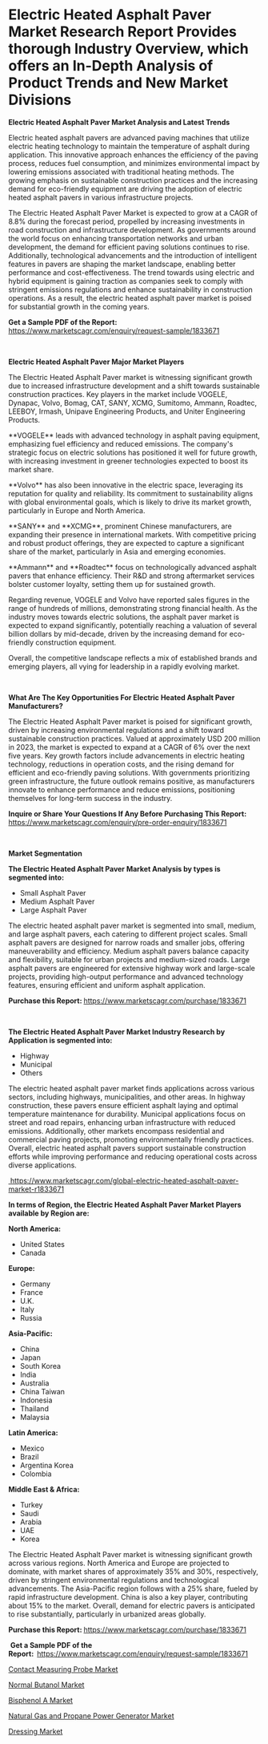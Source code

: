 <p><h1>Electric Heated Asphalt Paver Market Research Report Provides thorough Industry Overview, which offers an In-Depth Analysis of Product Trends and New Market Divisions</h1></p><p><strong>Electric Heated Asphalt Paver Market Analysis and Latest Trends</strong></p>
<p><p>Electric heated asphalt pavers are advanced paving machines that utilize electric heating technology to maintain the temperature of asphalt during application. This innovative approach enhances the efficiency of the paving process, reduces fuel consumption, and minimizes environmental impact by lowering emissions associated with traditional heating methods. The growing emphasis on sustainable construction practices and the increasing demand for eco-friendly equipment are driving the adoption of electric heated asphalt pavers in various infrastructure projects.</p><p>The Electric Heated Asphalt Paver Market is expected to grow at a CAGR of 8.8% during the forecast period, propelled by increasing investments in road construction and infrastructure development. As governments around the world focus on enhancing transportation networks and urban development, the demand for efficient paving solutions continues to rise. Additionally, technological advancements and the introduction of intelligent features in pavers are shaping the market landscape, enabling better performance and cost-effectiveness. The trend towards using electric and hybrid equipment is gaining traction as companies seek to comply with stringent emissions regulations and enhance sustainability in construction operations. As a result, the electric heated asphalt paver market is poised for substantial growth in the coming years.</p></p>
<p><strong>Get a Sample PDF of the Report:&nbsp;</strong> <a href="https://www.marketscagr.com/enquiry/request-sample/1833671?utm_campaign=1268&utm_medium=2&utm_source=Github&utm_content=ia&utm_term=17102024&utm_id=electric-heated-asphalt-paver">https://www.marketscagr.com/enquiry/request-sample/1833671</a></p>
<p>&nbsp;</p>
<p><strong>Electric Heated Asphalt Paver Major Market Players</strong></p>
<p><p>The Electric Heated Asphalt Paver market is witnessing significant growth due to increased infrastructure development and a shift towards sustainable construction practices. Key players in the market include VOGELE, Dynapac, Volvo, Bomag, CAT, SANY, XCMG, Sumitomo, Ammann, Roadtec, LEEBOY, Irmash, Unipave Engineering Products, and Uniter Engineering Products.</p><p>**VOGELE** leads with advanced technology in asphalt paving equipment, emphasizing fuel efficiency and reduced emissions. The company's strategic focus on electric solutions has positioned it well for future growth, with increasing investment in greener technologies expected to boost its market share.</p><p>**Volvo** has also been innovative in the electric space, leveraging its reputation for quality and reliability. Its commitment to sustainability aligns with global environmental goals, which is likely to drive its market growth, particularly in Europe and North America.</p><p>**SANY** and **XCMG**, prominent Chinese manufacturers, are expanding their presence in international markets. With competitive pricing and robust product offerings, they are expected to capture a significant share of the market, particularly in Asia and emerging economies.</p><p>**Ammann** and **Roadtec** focus on technologically advanced asphalt pavers that enhance efficiency. Their R&D and strong aftermarket services bolster customer loyalty, setting them up for sustained growth.</p><p>Regarding revenue, VOGELE and Volvo have reported sales figures in the range of hundreds of millions, demonstrating strong financial health. As the industry moves towards electric solutions, the asphalt paver market is expected to expand significantly, potentially reaching a valuation of several billion dollars by mid-decade, driven by the increasing demand for eco-friendly construction equipment. </p><p>Overall, the competitive landscape reflects a mix of established brands and emerging players, all vying for leadership in a rapidly evolving market.</p></p>
<p>&nbsp;</p>
<p><strong>What Are The Key Opportunities For Electric Heated Asphalt Paver Manufacturers?</strong></p>
<p><p>The Electric Heated Asphalt Paver market is poised for significant growth, driven by increasing environmental regulations and a shift toward sustainable construction practices. Valued at approximately USD 200 million in 2023, the market is expected to expand at a CAGR of 6% over the next five years. Key growth factors include advancements in electric heating technology, reductions in operation costs, and the rising demand for efficient and eco-friendly paving solutions. With governments prioritizing green infrastructure, the future outlook remains positive, as manufacturers innovate to enhance performance and reduce emissions, positioning themselves for long-term success in the industry.</p></p>
<p><strong>Inquire or Share Your Questions If Any Before Purchasing This Report:</strong> <a href="https://www.marketscagr.com/enquiry/pre-order-enquiry/1833671?utm_campaign=1268&utm_medium=2&utm_source=Github&utm_content=ia&utm_term=17102024&utm_id=electric-heated-asphalt-paver">https://www.marketscagr.com/enquiry/pre-order-enquiry/1833671</a></p>
<p>&nbsp;</p>
<p><strong>Market Segmentation</strong></p>
<p><strong>The Electric Heated Asphalt Paver Market Analysis by types is segmented into:</strong></p>
<p><ul><li>Small Asphalt Paver</li><li>Medium Asphalt Paver</li><li>Large Asphalt Paver</li></ul></p>
<p><p>The electric heated asphalt paver market is segmented into small, medium, and large asphalt pavers, each catering to different project scales. Small asphalt pavers are designed for narrow roads and smaller jobs, offering maneuverability and efficiency. Medium asphalt pavers balance capacity and flexibility, suitable for urban projects and medium-sized roads. Large asphalt pavers are engineered for extensive highway work and large-scale projects, providing high-output performance and advanced technology features, ensuring efficient and uniform asphalt application.</p></p>
<p><strong>Purchase this Report:&nbsp;</strong><a href="https://www.marketscagr.com/purchase/1833671?utm_campaign=1268&utm_medium=2&utm_source=Github&utm_content=ia&utm_term=17102024&utm_id=electric-heated-asphalt-paver">https://www.marketscagr.com/purchase/1833671</a></p>
<p>&nbsp;</p>
<p><strong>The Electric Heated Asphalt Paver Market Industry Research by Application is segmented into:</strong></p>
<p><ul><li>Highway</li><li>Municipal</li><li>Others</li></ul></p>
<p><p>The electric heated asphalt paver market finds applications across various sectors, including highways, municipalities, and other areas. In highway construction, these pavers ensure efficient asphalt laying and optimal temperature maintenance for durability. Municipal applications focus on street and road repairs, enhancing urban infrastructure with reduced emissions. Additionally, other markets encompass residential and commercial paving projects, promoting environmentally friendly practices. Overall, electric heated asphalt pavers support sustainable construction efforts while improving performance and reducing operational costs across diverse applications.</p></p>
<p><a href="https://www.marketscagr.com/global-electric-heated-asphalt-paver-market-r1833671?utm_campaign=1268&utm_medium=2&utm_source=Github&utm_content=ia&utm_term=17102024&utm_id=electric-heated-asphalt-paver">&nbsp;https://www.marketscagr.com/global-electric-heated-asphalt-paver-market-r1833671</a></p>
<p><strong>In terms of Region, the Electric Heated Asphalt Paver Market Players available by Region are:</strong></p>
<p>
    <p> <strong> North America: </strong>
        <ul>
            <li>United States</li>
            <li>Canada</li>
        </ul>
        </p> 
    <p> <strong> Europe: </strong>
        <ul>
            <li>Germany</li>
            <li>France</li>
            <li>U.K.</li>
            <li>Italy</li>
            <li>Russia</li>
        </ul>
        </p> 
    <p> <strong> Asia-Pacific: </strong>
        <ul>
            <li>China</li>
            <li>Japan</li>
            <li>South Korea</li>
            <li>India</li>
            <li>Australia</li>
            <li>China Taiwan</li>
            <li>Indonesia</li>
            <li>Thailand</li>
            <li>Malaysia</li>
        </ul>
        </p> 
    <p> <strong> Latin America: </strong>
        <ul>
            <li>Mexico</li>
            <li>Brazil</li>
            <li>Argentina Korea</li>
            <li>Colombia</li>
        </ul>
        </p> 
    <p> <strong> Middle East & Africa: </strong>
        <ul>
            <li>Turkey</li>
            <li>Saudi</li>
            <li>Arabia</li>
            <li>UAE</li>
            <li>Korea</li>
        </ul>
    </p>
    </p>
<p><p>The Electric Heated Asphalt Paver market is witnessing significant growth across various regions. North America and Europe are projected to dominate, with market shares of approximately 35% and 30%, respectively, driven by stringent environmental regulations and technological advancements. The Asia-Pacific region follows with a 25% share, fueled by rapid infrastructure development. China is also a key player, contributing about 15% to the market. Overall, demand for electric pavers is anticipated to rise substantially, particularly in urbanized areas globally.</p></p>
<p><strong>Purchase this Report: </strong><a href="https://www.marketscagr.com/purchase/1833671?utm_campaign=1268&utm_medium=2&utm_source=Github&utm_content=ia&utm_term=17102024&utm_id=electric-heated-asphalt-paver">https://www.marketscagr.com/purchase/1833671</a></p>
<p>&nbsp;<strong>Get a Sample PDF of the Report:&nbsp;&nbsp;</strong><a href="https://www.marketscagr.com/enquiry/request-sample/1833671?utm_campaign=1268&utm_medium=2&utm_source=Github&utm_content=ia&utm_term=17102024&utm_id=electric-heated-asphalt-paver">https://www.marketscagr.com/enquiry/request-sample/1833671</a></p>
<p><strong></strong></p>
<p><p><a href="https://github.com/annabelpric84w/Market-Research-Report-List-1/blob/main/contact-measuring-probe-market.md?utm_campaign=1268&utm_medium=2&utm_source=Github&utm_content=ia&utm_term=17102024&utm_id=electric-heated-asphalt-paver">Contact Measuring Probe Market</a></p><p><a href="https://www.linkedin.com/pulse/global-normal-butanol-industry-analysis-report-market-size-pdqgf?utm_campaign=1268&utm_medium=2&utm_source=Github&utm_content=ia&utm_term=17102024&utm_id=electric-heated-asphalt-paver">Normal Butanol Market</a></p><p><a href="https://www.linkedin.com/pulse/bisphenol-market-analysis-product-segmentation-regional-owupf?utm_campaign=1268&utm_medium=2&utm_source=Github&utm_content=ia&utm_term=17102024&utm_id=electric-heated-asphalt-paver">Bisphenol A Market</a></p><p><a href="https://github.com/gec52wolter/Market-Research-Report-List-1/blob/main/natural-gas-and-propane-power-generator-market.md?utm_campaign=1268&utm_medium=2&utm_source=Github&utm_content=ia&utm_term=17102024&utm_id=electric-heated-asphalt-paver">Natural Gas and Propane Power Generator Market</a></p><p><a href="https://www.linkedin.com/pulse/dressing-industry-resonance-13-amplification-across-domains-nlgif?utm_campaign=1268&utm_medium=2&utm_source=Github&utm_content=ia&utm_term=17102024&utm_id=electric-heated-asphalt-paver">Dressing Market</a></p></p>